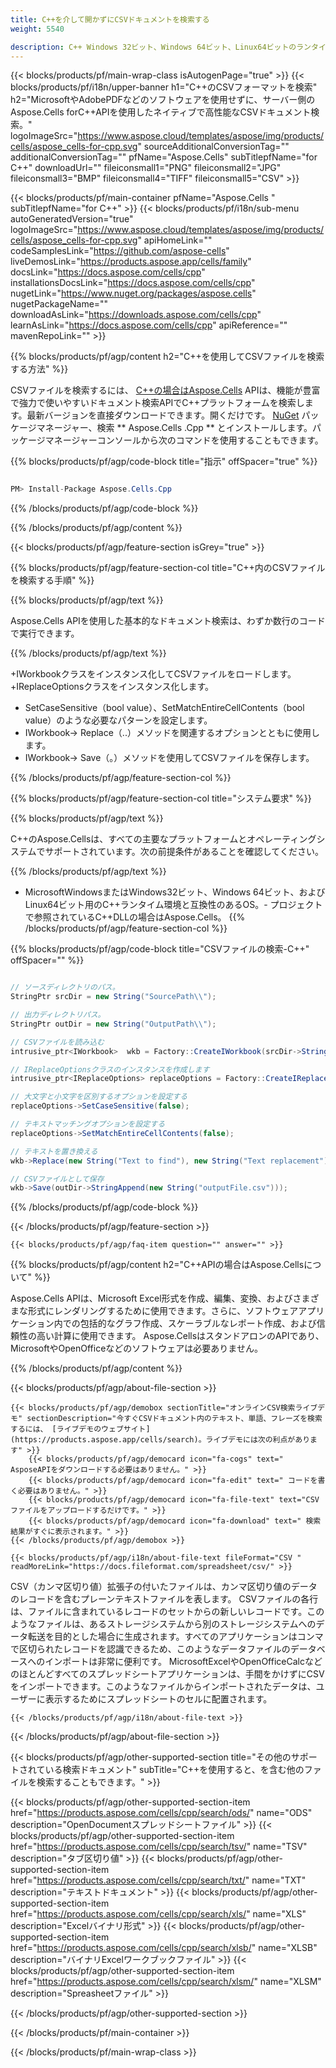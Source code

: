 ```yaml
---
title: C++を介して開かずにCSVドキュメントを検索する 
weight: 5540

description: C++ Windows 32ビット、Windows 64ビット、Linux64ビットのランタイム環境でCSVファイルのパターンを含む単語を検索するコード例。
---
```

{{< blocks/products/pf/main-wrap-class isAutogenPage="true" >}}
{{< blocks/products/pf/i18n/upper-banner h1="C++のCSVフォーマットを検索" h2="MicrosoftやAdobePDFなどのソフトウェアを使用せずに、サーバー側のAspose.Cells forC++APIを使用したネイティブで高性能なCSVドキュメント検索。" logoImageSrc="https://www.aspose.cloud/templates/aspose/img/products/cells/aspose_cells-for-cpp.svg" sourceAdditionalConversionTag="" additionalConversionTag="" pfName="Aspose.Cells" subTitlepfName="for C++" downloadUrl="" fileiconsmall1="PNG" fileiconsmall2="JPG" fileiconsmall3="BMP" fileiconsmall4="TIFF" fileiconsmall5="CSV" >}}

{{< blocks/products/pf/main-container pfName="Aspose.Cells " subTitlepfName="for C++" >}}
{{< blocks/products/pf/i18n/sub-menu autoGeneratedVersion="true" logoImageSrc="https://www.aspose.cloud/templates/aspose/img/products/cells/aspose_cells-for-cpp.svg" apiHomeLink="" codeSamplesLink="https://github.com/aspose-cells" liveDemosLink="https://products.aspose.app/cells/family" docsLink="https://docs.aspose.com/cells/cpp" installationsDocsLink="https://docs.aspose.com/cells/cpp" nugetLink="https://www.nuget.org/packages/aspose.cells" nugetPackageName="" downloadAsLink="https://downloads.aspose.com/cells/cpp" learnAsLink="https://docs.aspose.com/cells/cpp" apiReference="" mavenRepoLink="" >}}

{{% blocks/products/pf/agp/content h2="C++を使用してCSVファイルを検索する方法" %}}

 CSVファイルを検索するには、
 [C++の場合はAspose.Cells](https://products.aspose.com/cells/cpp) 
 APIは、機能が豊富で強力で使いやすいドキュメント検索APIでC++プラットフォームを検索します。最新バージョンを直接ダウンロードできます。開くだけです。
 [NuGet](https://www.nuget.org/packages/aspose.cells) 
 パッケージマネージャー、検索
 ** Aspose.Cells .Cpp ** 
 とインストールします。パッケージマネージャーコンソールから次のコマンドを使用することもできます。

{{% blocks/products/pf/agp/code-block title="指示" offSpacer="true" %}}

```cs

PM> Install-Package Aspose.Cells.Cpp


```

{{% /blocks/products/pf/agp/code-block %}}

{{% /blocks/products/pf/agp/content %}}

{{< blocks/products/pf/agp/feature-section isGrey="true" >}}

{{% blocks/products/pf/agp/feature-section-col title="C++内のCSVファイルを検索する手順" %}}

{{% blocks/products/pf/agp/text %}}

 Aspose.Cells APIを使用した基本的なドキュメント検索は、わずか数行のコードで実行できます。

{{% /blocks/products/pf/agp/text %}}

+IWorkbookクラスをインスタンス化してCSVファイルをロードします。
+IReplaceOptionsクラスをインスタンス化します。
+ SetCaseSensitive（bool value）、SetMatchEntireCellContents（bool value）のような必要なパターンを設定します。
+ IWorkbook-> Replace（..）メソッドを関連するオプションとともに使用します。
+ IWorkbook-> Save（。）メソッドを使用してCSVファイルを保存します。

{{% /blocks/products/pf/agp/feature-section-col %}}

{{% blocks/products/pf/agp/feature-section-col title="システム要求" %}}

{{% blocks/products/pf/agp/text %}}

 C++のAspose.Cellsは、すべての主要なプラットフォームとオペレーティングシステムでサポートされています。次の前提条件があることを確認してください。

{{% /blocks/products/pf/agp/text %}}

- MicrosoftWindowsまたはWindows32ビット、Windows 64ビット、およびLinux64ビット用のC++ランタイム環境と互換性のあるOS。- プロジェクトで参照されているC++DLLの場合はAspose.Cells。
{{% /blocks/products/pf/agp/feature-section-col %}}

{{% blocks/products/pf/agp/code-block title="CSVファイルの検索-C++" offSpacer="" %}}

```cs

// ソースディレクトリのパス。
StringPtr srcDir = new String("SourcePath\\");

// 出力ディレクトリパス。
StringPtr outDir = new String("OutputPath\\");

// CSVファイルを読み込む
intrusive_ptr<IWorkbook>  wkb = Factory::CreateIWorkbook(srcDir->StringAppend(new String("sourceFile.csv")));

// IReplaceOptionsクラスのインスタンスを作成します
intrusive_ptr<IReplaceOptions> replaceOptions = Factory::CreateIReplaceOptions();

// 大文字と小文字を区別するオプションを設定する
replaceOptions->SetCaseSensitive(false);

// テキストマッチングオプションを設定する
replaceOptions->SetMatchEntireCellContents(false);

// テキストを置き換える
wkb->Replace(new String("Text to find"), new String("Text replacement"), replaceOptions);

// CSVファイルとして保存
wkb->Save(outDir->StringAppend(new String("outputFile.csv")));  


```

{{% /blocks/products/pf/agp/code-block %}}

{{< /blocks/products/pf/agp/feature-section >}}

    {{< blocks/products/pf/agp/faq-item question="" answer="" >}}
 

<!-- aboutfile Starts -->

{{% blocks/products/pf/agp/content h2="C++APIの場合はAspose.Cellsについて" %}}

 Aspose.Cells APIは、Microsoft Excel形式を作成、編集、変換、およびさまざまな形式にレンダリングするために使用できます。さらに、ソフトウェアアプリケーション内での包括的なグラフ作成、スケーラブルなレポート作成、および信頼性の高い計算に使用できます。 Aspose.CellsはスタンドアロンのAPIであり、MicrosoftやOpenOfficeなどのソフトウェアは必要ありません。  



{{% /blocks/products/pf/agp/content %}}

{{< blocks/products/pf/agp/about-file-section >}}

    {{< blocks/products/pf/agp/demobox sectionTitle="オンラインCSV検索ライブデモ" sectionDescription="今すぐCSVドキュメント内のテキスト、単語、フレーズを検索するには、 [ライブデモのウェブサイト](https://products.aspose.app/cells/search)。ライブデモには次の利点があります" >}}
        {{< blocks/products/pf/agp/democard icon="fa-cogs" text=" AsposeAPIをダウンロードする必要はありません。" >}}
        {{< blocks/products/pf/agp/democard icon="fa-edit" text=" コードを書く必要はありません。" >}}
        {{< blocks/products/pf/agp/democard icon="fa-file-text" text="CSVファイルをアップロードするだけです。" >}}
        {{< blocks/products/pf/agp/democard icon="fa-download" text=" 検索結果がすぐに表示されます。" >}}
    {{< /blocks/products/pf/agp/demobox >}}

    {{< blocks/products/pf/agp/i18n/about-file-text fileFormat="CSV " readMoreLink="https://docs.fileformat.com/spreadsheet/csv/" >}}
CSV（カンマ区切り値）拡張子の付いたファイルは、カンマ区切り値のデータのレコードを含むプレーンテキストファイルを表します。 CSVファイルの各行は、ファイルに含まれているレコードのセットからの新しいレコードです。このようなファイルは、あるストレージシステムから別のストレージシステムへのデータ転送を目的とした場合に生成されます。すべてのアプリケーションはコンマで区切られたレコードを認識できるため、このようなデータファイルのデータベースへのインポートは非常に便利です。 MicrosoftExcelやOpenOfficeCalcなどのほとんどすべてのスプレッドシートアプリケーションは、手間をかけずにCSVをインポートできます。このようなファイルからインポートされたデータは、ユーザーに表示するためにスプレッドシートのセルに配置されます。 

    {{< /blocks/products/pf/agp/i18n/about-file-text >}}

{{< /blocks/products/pf/agp/about-file-section >}}

<!-- aboutfile Ends -->

{{< blocks/products/pf/agp/other-supported-section title="その他のサポートされている検索ドキュメント" subTitle="C++を使用すると、を含む他のファイルを検索することもできます。" >}}

{{< blocks/products/pf/agp/other-supported-section-item href="https://products.aspose.com/cells/cpp/search/ods/" name="ODS" description="OpenDocumentスプレッドシートファイル" >}}
{{< blocks/products/pf/agp/other-supported-section-item href="https://products.aspose.com/cells/cpp/search/tsv/" name="TSV" description="タブ区切り値" >}}
{{< blocks/products/pf/agp/other-supported-section-item href="https://products.aspose.com/cells/cpp/search/txt/" name="TXT" description="テキストドキュメント" >}}
{{< blocks/products/pf/agp/other-supported-section-item href="https://products.aspose.com/cells/cpp/search/xls/" name="XLS" description="Excelバイナリ形式" >}}
{{< blocks/products/pf/agp/other-supported-section-item href="https://products.aspose.com/cells/cpp/search/xlsb/" name="XLSB" description="バイナリExcelワークブックファイル" >}}
{{< blocks/products/pf/agp/other-supported-section-item href="https://products.aspose.com/cells/cpp/search/xlsm/" name="XLSM" description="Spreasheetファイル" >}}

{{< /blocks/products/pf/agp/other-supported-section >}}

{{< /blocks/products/pf/main-container >}}
    
{{< /blocks/products/pf/main-wrap-class >}}
